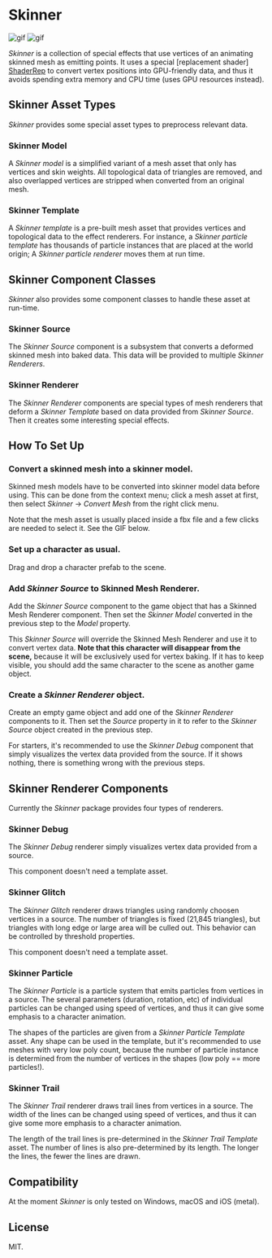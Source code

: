 Skinner
=======

![gif](http://68.media.tumblr.com/6c5f9ef37b27048e406baf00c7ddd5d1/tumblr_oir3z03Vaf1qio469o3_320.gif)
![gif](http://68.media.tumblr.com/c0b9c3d6104449b5025132ef825eed01/tumblr_ohidp0DLyk1qio469o1_320.gif)

*Skinner* is a collection of special effects that use vertices of an animating
skinned mesh as emitting points. It uses a special [replacement shader]
[ShaderRep] to convert vertex positions into GPU-friendly data, and thus it
avoids spending extra memory and CPU time (uses GPU resources instead).

[ShaderRep]: https://docs.unity3d.com/Manual/SL-ShaderReplacement.html

Skinner Asset Types
-------------------

*Skinner* provides some special asset types to preprocess relevant data.

### Skinner Model

A *Skinner model* is a simplified variant of a mesh asset that only has
vertices and skin weights. All topological data of triangles are removed, and
also overlapped vertices are stripped when converted from an original mesh.

### Skinner Template

A *Skinner template* is a pre-built mesh asset that provides vertices and
topological data to the effect renderers. For instance, a *Skinner particle
template* has thousands of particle instances that are placed at the world
origin; A *Skinner particle renderer* moves them at run time.

Skinner Component Classes
-------------------------

*Skinner* also provides some component classes to handle these asset at
run-time.

### Skinner Source

The *Skinner Source* component is a subsystem that converts a deformed skinned
mesh into baked data. This data will be provided to multiple *Skinner
Renderers*.

### Skinner Renderer

The *Skinner Renderer* components are special types of mesh renderers that
deform a *Skinner Template* based on data provided from *Skinner Source*. Then
it creates some interesting special effects.

How To Set Up
-------------

### Convert a skinned mesh into a skinner model.

Skinned mesh models have to be converted into skinner model data before using.
This can be done from the context menu; click a mesh asset at first, then
select *Skinner* -> *Convert Mesh* from the right click menu.

Note that the mesh asset is usually placed inside a fbx file and a few clicks
are needed to select it. See the GIF below.

### Set up a character as usual.

Drag and drop a character prefab to the scene.

### Add *Skinner Source* to Skinned Mesh Renderer.

Add the *Skinner Source* component to the game object that has a Skinned Mesh
Renderer component. Then set the *Skinner Model* converted in the previous step
to the *Model* property.  

This *Skinner Source* will override the Skinned Mesh Renderer and use it to
convert vertex data. **Note that this character will disappear from the scene,**
because it will be exclusively used for vertex baking. If it has to keep
visible, you should add the same character to the scene as another game object.

### Create a *Skinner Renderer* object.

Create an empty game object and add one of the *Skinner Renderer* components to
it. Then set the *Source* property in it to refer to the *Skinner Source* object
created in the previous step.

For starters, it's recommended to use the *Skinner Debug* component that simply
visualizes the vertex data provided from the source. If it shows nothing, there
is something wrong with the previous steps.

Skinner Renderer Components
---------------------------

Currently the *Skinner* package provides four types of renderers.

### Skinner Debug

The *Skinner Debug* renderer simply visualizes vertex data provided from a
source.

This component doesn't need a template asset.

### Skinner Glitch

The *Skinner Glitch* renderer draws triangles using randomly choosen vertices
in a source. The number of triangles is fixed (21,845 triangles), but triangles
with long edge or large area will be culled out. This behavior can be controlled
by threshold properties.

This component doesn't need a template asset.

### Skinner Particle

The *Skinner Particle* is a particle system that emits particles from vertices
in a source. The several parameters (duration, rotation, etc) of individual
particles can be changed using speed of vertices, and thus it can give some
emphasis to a character animation.

The shapes of the particles are given from a *Skinner Particle Template* asset.
Any shape can be used in the template, but it's recommended to use meshes with
very low poly count, because the number of particle instance is determined
from the number of vertices in the shapes (low poly == more particles!). 

### Skinner Trail

The *Skinner Trail* renderer draws trail lines from vertices in a source. The
width of the lines can be changed using speed of vertices, and thus it can give
some more emphasis to a character animation.

The length of the trail lines is pre-determined in the *Skinner Trail Template*
asset. The number of lines is also pre-determined by its length. The longer the
lines, the fewer the lines are drawn.

Compatibility
-------------

At the moment *Skinner* is only tested on Windows, macOS and iOS (metal).

License
-------

MIT.

[//]: # (9012345678901234567890123456789012345678901234567890123456789012345678)
